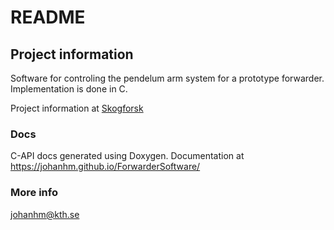 # README #

## Project information

Software for controling the pendelum arm system for a prototype forwarder. Implementation is done in C.

Project information at [Skogforsk](https://www.skogforsk.se/kunskap/kunskapsbanken/2016/pendelarmar-ger-battre-forarmiljo-och-mindre-markpaverkan/)

### Docs

C-API docs generated using Doxygen. Documentation at https://johanhm.github.io/ForwarderSoftware/

### More info

johanhm@kth.se
